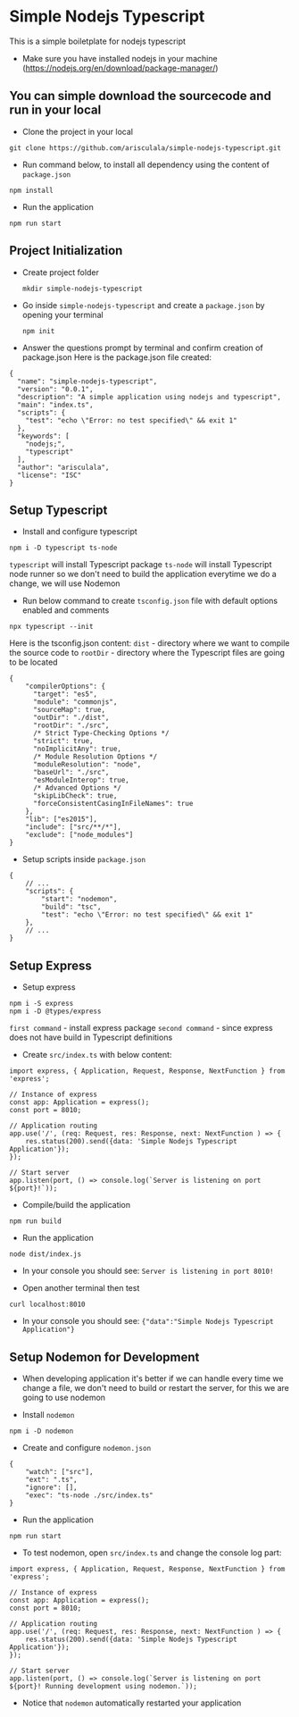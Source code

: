 # Simple Nodejs Typescript
This is a simple boiletplate for nodejs typescript
- Make sure you have installed nodejs in your machine (https://nodejs.org/en/download/package-manager/)

## You can simple download the sourcecode and run in your local
- Clone the project in your local
```
git clone https://github.com/arisculala/simple-nodejs-typescript.git
```

- Run command below, to install all dependency using the content of `package.json`
```
npm install
```

- Run the application
```
npm run start
```


## Project Initialization
- Create project folder
  ```
  mkdir simple-nodejs-typescript
  ```
  
- Go inside `simple-nodejs-typescript` and create a `package.json` by opening your terminal
  ```
  npm init
  ```
  
- Answer the questions prompt by terminal and confirm creation of package.json
  Here is the package.json file created:
```
{
  "name": "simple-nodejs-typescript",
  "version": "0.0.1",
  "description": "A simple application using nodejs and typescript",
  "main": "index.ts",
  "scripts": {
    "test": "echo \"Error: no test specified\" && exit 1"
  },
  "keywords": [
    "nodejs;",
    "typescript"
  ],
  "author": "arisculala",
  "license": "ISC"
}
```

## Setup Typescript
- Install and configure typescript
```
npm i -D typescript ts-node
```
`typescript` will install Typescript package
`ts-node` will install Typescript node runner so we don't need to build the application everytime we do a change, we will use Nodemon

- Run below command to create `tsconfig.json` file with default options enabled and comments
```
npx typescript --init
```
Here is the tsconfig.json content:
`dist` - directory where we want to compile the source code to
`rootDir` - directory where the Typescript files are going to be located
```
{
    "compilerOptions": {
      "target": "es5",
      "module": "commonjs",
      "sourceMap": true,
      "outDir": "./dist",
      "rootDir": "./src",
      /* Strict Type-Checking Options */
      "strict": true,
      "noImplicitAny": true,
      /* Module Resolution Options */
      "moduleResolution": "node",
      "baseUrl": "./src",
      "esModuleInterop": true,
      /* Advanced Options */
      "skipLibCheck": true,
      "forceConsistentCasingInFileNames": true
    },
    "lib": ["es2015"],
    "include": ["src/**/*"],
    "exclude": ["node_modules"]
}
```

- Setup scripts inside `package.json`
```
{
    // ...
    "scripts": {
        "start": "nodemon",
        "build": "tsc",
        "test": "echo \"Error: no test specified\" && exit 1"
    },
    // ...
}
```


## Setup Express
- Setup express
```
npm i -S express
npm i -D @types/express
```
`first command` - install express package
`second command` - since express does not have build in Typescript definitions

- Create `src/index.ts` with below content:
```
import express, { Application, Request, Response, NextFunction } from 'express';

// Instance of express
const app: Application = express();
const port = 8010;

// Application routing
app.use('/', (req: Request, res: Response, next: NextFunction ) => {
    res.status(200).send({data: 'Simple Nodejs Typescript Application'});
});

// Start server
app.listen(port, () => console.log(`Server is listening on port ${port}!`));
```

- Compile/build the application
```
npm run build
```

- Run the application
```
node dist/index.js
```

- In your console you should see: `Server is listening in port 8010!`

- Open another terminal then test
```
curl localhost:8010
```

- In your console you should see: `{"data":"Simple Nodejs Typescript Application"}`


## Setup Nodemon for Development
- When developing application it's better if we can handle every time we change a file, we don't need to build or restart the server, for this we are going to use nodemon

- Install `nodemon`
```
npm i -D nodemon
```

- Create and configure `nodemon.json`
```
{
    "watch": ["src"],
    "ext": ".ts",
    "ignore": [],
    "exec": "ts-node ./src/index.ts"
}
```

- Run the application
```
npm run start
```

- To test nodemon, open `src/index.ts` and change the console log part:
```
import express, { Application, Request, Response, NextFunction } from 'express';

// Instance of express
const app: Application = express();
const port = 8010;

// Application routing
app.use('/', (req: Request, res: Response, next: NextFunction ) => {
    res.status(200).send({data: 'Simple Nodejs Typescript Application'});
});

// Start server
app.listen(port, () => console.log(`Server is listening on port ${port}! Running development using nodemon.`));
```

- Notice that `nodemon` automatically restarted your application




